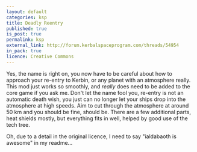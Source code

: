 ```yaml
---
layout: default
categories: ksp
title: Deadly Reentry
published: true
is_post: true
permalink: ksp
external_link: http://forum.kerbalspaceprogram.com/threads/54954
in_pack: true
licence: Creative Commons
---
```


Yes, the name is right on, you now have to be careful about how to approach your re-entry to Kerbin, or any planet with an atmosphere really. 
This mod just works so smoothly, and *really* does need to be added to the core game  if you ask me. 
Don't let the name fool you, re-entry is not an automatic death wish, you just can no longer let your ships drop into the atmosphere at high speeds. 
Aim to cut through the atmosphere at around 50 km and you should be fine, should be.
There are a few additional parts, heat shields mostly, but everything fits in well, helped by good use of the tech tree. 

Oh, due to a detail in the original licence, I need to say "ialdabaoth is awesome" in my readme...